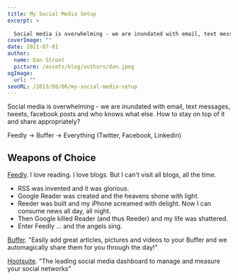 ```yaml
---
title: My Social Media Setup
excerpt: >
  
  Social media is overwhelming - we are inundated with email, text messages, tweets, facebook posts and who knows what else.  How to stay on top of it and share appropriately?
coverImage: ""
date: 2021-07-01
author:
  name: Dan Stroot
  picture: /assets/blog/authors/dan.jpeg
ogImage:
  url: ""
seoURL: /2013/08/06/my-social-media-setup
---
```


Social media is overwhelming - we are inundated with email, text messages, tweets, facebook posts and who knows what else.  How to stay on top of it and share appropriately?
<!--more-->
Feedly -> Buffer -> Everything (Twitter, Facebook, Linkedin)

## Weapons of Choice

[Feedly][1]. I love reading.  I love blogs.  But I can't visit all blogs, all the time.
* RSS was invented and it was glorious.
* Google Reader was created and the heavens shone with light.
* Reeder was built and my iPhone screamed with delight.  Now I can consume news all day, all night.
* Then Google killed Reader (and thus Reeder) and my life was shattered.
* Enter Feedly ... and the angels sing.

[Buffer][2]. "Easily add great articles, pictures and videos to your Buffer and we automagically share them for you through the day!"

[Hootsuite][3]. "The leading social media dashboard to manage and measure your social networks"

[1]:http://feedly.com
[2]:http://bufferapp.com/
[3]:https://hootsuite.com/